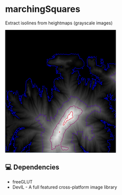 # marchingSquares

Extract isolines from heightmaps (grayscale images)

<img src="ms_demo.png" alt="Demo">

## 💻 Dependencies

* freeGLUT
* DevIL - A full featured cross-platform image library
